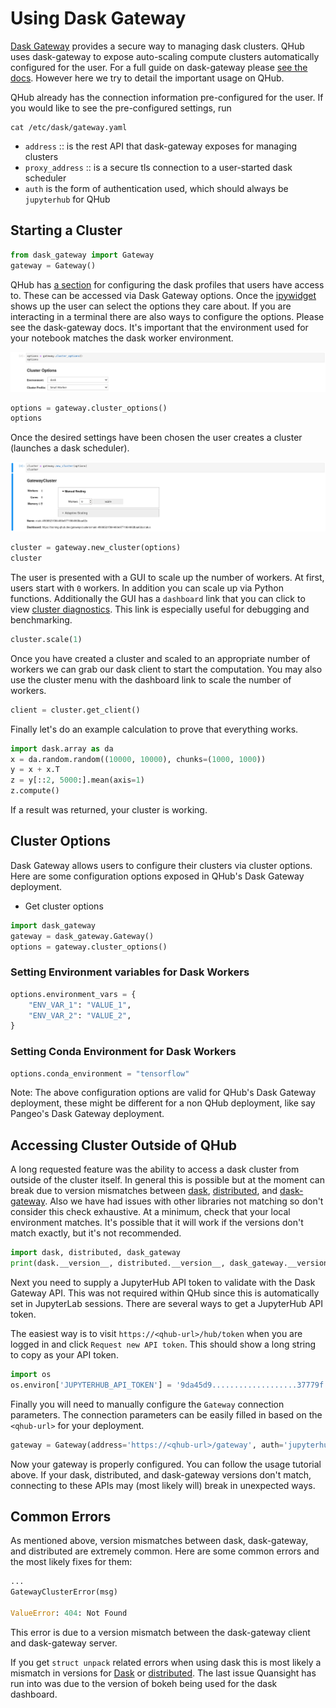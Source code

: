 # Using Dask Gateway

[Dask Gateway](https://gateway.dask.org/) provides a secure way to managing dask clusters. QHub uses dask-gateway to expose auto-scaling compute clusters automatically configured for the user. For a full guide on dask-gateway please [see the docs](https://gateway.dask.org/usage.html). However here we try to detail the important usage on QHub.

QHub already has the connection information pre-configured for the user. If you would like to see the pre-configured settings, run

```shell
cat /etc/dask/gateway.yaml
```

 - `address` :: is the rest API that dask-gateway exposes for managing clusters
 - `proxy_address` :: is a secure tls connection to a user-started dask scheduler
 - `auth` is the form of authentication used, which should always be `jupyterhub` for QHub

## Starting a Cluster

```python
from dask_gateway import Gateway
gateway = Gateway()
```

QHub has [a section](https://docs.qhub.dev/en/stable/source/installation/configuration.html#profiles) for configuring the dask profiles that users have access to. These can
be accessed via Dask Gateway options. Once the [ipywidget](https://ipywidgets.readthedocs.io/en/latest/) shows up the user can select the options they care about. If you are interacting in a terminal there are also ways to configure the options. Please see the dask-gateway docs. It's important that the environment used for your notebook matches the dask worker environment.

![qhub dask options](../images/qhub_dask_cluster_options.png)

```python
options = gateway.cluster_options()
options
```

Once the desired settings have been chosen the user creates a cluster (launches a dask scheduler).

![qhub dask cluster start](../images/qhub_dask_cluster_start.png)

```python
cluster = gateway.new_cluster(options)
cluster
```

The user is presented with a GUI to scale up the number of workers. At first, users start with `0` workers. In addition you can scale up via Python functions. Additionally the GUI has a `dashboard` link that you can click to view [cluster diagnostics](https://docs.dask.org/en/latest/diagnostics-distributed.html). This link is especially useful for debugging and benchmarking.

```python
cluster.scale(1)
```

Once you have created a cluster and scaled to an appropriate number of workers we can grab our dask client to start the computation. You may also use the cluster menu with the dashboard link to scale the number of workers.

```python
client = cluster.get_client()
```

Finally let's do an example calculation to prove that everything works.

```python
import dask.array as da
x = da.random.random((10000, 10000), chunks=(1000, 1000))
y = x + x.T
z = y[::2, 5000:].mean(axis=1)
z.compute()
```

If a result was returned, your cluster is working.

## Cluster Options

Dask Gateway allows users to configure their clusters via cluster options. Here are some configuration options exposed in QHub's Dask Gateway deployment.

* Get cluster options

```python
import dask_gateway
gateway = dask_gateway.Gateway()
options = gateway.cluster_options()
```

### Setting Environment variables for Dask Workers

```python
options.environment_vars = {
    "ENV_VAR_1": "VALUE_1",
    "ENV_VAR_2": "VALUE_2",
}
```

### Setting Conda Environment for Dask Workers

```python
options.conda_environment = "tensorflow"
```

Note: The above configuration options are valid for QHub's Dask Gateway deployment, these might be different for a non QHub deployment, like say Pangeo's Dask Gateway deployment.

## Accessing Cluster Outside of QHub

A long requested feature was the ability to access a dask cluster from outside of the cluster itself. In general this is possible but at the moment can break due to version mismatches between [dask](https://dask.org/), [distributed](https://distributed.dask.org/en/latest/), and [dask-gateway](https://gateway.dask.org/). Also we have had issues with other libraries not matching so don't consider this check exhaustive. At a minimum, check that your local environment matches. It's possible that it will work if the versions don't match exactly, but it's not recommended.

```python
import dask, distributed, dask_gateway
print(dask.__version__, distributed.__version__, dask_gateway.__version__)
```

Next you need to supply a JupyterHub API token to validate with the Dask Gateway API. This was not required within QHub since this is automatically set in JupyterLab sessions. There are several ways to get a JupyterHub API token.

The easiest way is to visit `https://<qhub-url>/hub/token` when you are logged in and click `Request new API token`. This should show a long string to copy as your API token.

```python
import os
os.environ['JUPYTERHUB_API_TOKEN'] = '9da45d9...................37779f'
```

Finally you will need to manually configure the `Gateway` connection parameters. The connection parameters can be easily filled in based on the `<qhub-url>` for your deployment.

```python
gateway = Gateway(address='https://<qhub-url>/gateway', auth='jupyterhub', proxy_address='tcp://<qhub-url>:8786')
```

Now your gateway is properly configured. You can follow the usage tutorial above. If your dask, distributed, and dask-gateway versions don't match, connecting to these APIs may (most likely will) break in unexpected ways.

## Common Errors

As mentioned above, version mismatches between dask, dask-gateway, and distributed are extremely common. Here are some common errors and the most likely fixes for them:

```python
...
GatewayClusterError(msg)

ValueError: 404: Not Found
```

This error is due to a version mismatch between the dask-gateway client and dask-gateway server.

If you get `struct unpack` related errors when using dask this is most likely a mismatch in versions for [Dask](https://pypi.org/project/dask/) or [distributed](https://pypi.org/project/distributed/). The last issue Quansight has run into was due to the version of bokeh being used for the dask dashboard.
